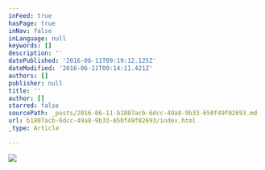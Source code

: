 ```yaml
---
inFeed: true
hasPage: true
inNav: false
inLanguage: null
keywords: []
description: ''
datePublished: '2016-06-11T09:19:12.125Z'
dateModified: '2016-06-11T09:14:11.421Z'
authors: []
publisher: null
title: ''
author: []
starred: false
sourcePath: _posts/2016-06-11-b1807acb-6dcc-49a8-9b33-650f49f02693.md
url: b1807acb-6dcc-49a8-9b33-650f49f02693/index.html
_type: Article

---
```

![](https://the-grid-user-content.s3-us-west-2.amazonaws.com/b91f7807-8495-48d6-9d06-757cc786f776.jpg)